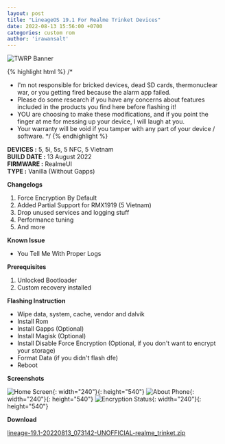 ```yaml
---
layout: post
title: "LineageOS 19.1 For Realme Trinket Devices"
date: 2022-08-13 15:56:00 +0700
categories: custom rom
author: 'irawansalt'
---
```

![TWRP Banner](/assets/images/banner/lineageos.jpeg)

{% highlight html %}
/*
 * I'm not responsible for bricked devices, dead SD cards, thermonuclear war, or you getting fired because the alarm app failed. 
 * Please do some research if you have any concerns about features included in the products you find here before flashing it! 
 * YOU are choosing to make these modifications, and if you point the finger at me for messing up your device, I will laugh at you. 
 * Your warranty will be void if you tamper with any part of your device / software.
 */
{% endhighlight %}

**DEVICES :** 5, 5i, 5s, 5 NFC, 5 Vietnam<br>
**BUILD DATE :** 13 August 2022<br>
**FIRMWARE :** RealmeUI<br>
**TYPE :** Vanilla (Without Gapps)

**Changelogs**
<ol>
    <li>Force Encryption By Default</li>
    <li>Added Partial Support for RMX1919 (5 Vietnam)</li>
    <li>Drop unused services and logging stuff</li>
    <li>Performance tuning</li>
    <li>And more</li>
</ol>

**Known Issue**
<ul>
    <li>You Tell Me With Proper Logs</li>
</ul>

**Prerequisites**
<ol>
    <li>Unlocked Bootloader</li>
    <li>Custom recovery installed</li>
</ol>

**Flashing Instruction**
<ul>
    <li>Wipe data, system, cache, vendor and dalvik</li>
    <li>Install Rom</li>
    <li>Install Gapps (Optional)</li>
    <li>Install Magisk (Optional)</li>
    <li>Install Disable Force Encryption (Optional, if you don't want to encrypt your storage)</li>
    <li>Format Data (if you didn't flash dfe)</li>
    <li>Reboot</li>
</ul>

**Screenshots**

![Home Screen](/assets/images/screenshots/2022/August/13/lineageos_1.png){: width="240"}{: height="540"}
![About Phone](/assets/images/screenshots/2022/August/13/lineageos_2.png){: width="240"}{: height="540"}
![Encryption Status](/assets/images/screenshots/2022/August/13/lineageos_3.png){: width="240"}{: height="540"}


**Download**

[lineage-19.1-20220813_073142-UNOFFICIAL-realme_trinket.zip][rom-links]


[rom-links]: https://semawur.com/2WQ6O
